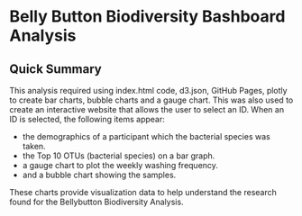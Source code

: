 # Belly Button Biodiversity Bashboard Analysis

## Quick Summary
This analysis required using index.html code, d3.json, GitHub Pages, plotly to create bar charts, bubble charts and a gauge chart. This was also used to create an interactive website that allows the user to select an ID. When an ID is selected, the following items appear:

- the demographics of a participant which the bacterial species was taken. 
- the Top 10 OTUs (bacterial species) on a bar graph. 
- a gauge chart to plot the weekly washing frequency. 
- and a bubble chart showing the samples. 

These charts provide visualization data to help understand the research found for the Bellybutton Biodiversity Analysis. 
